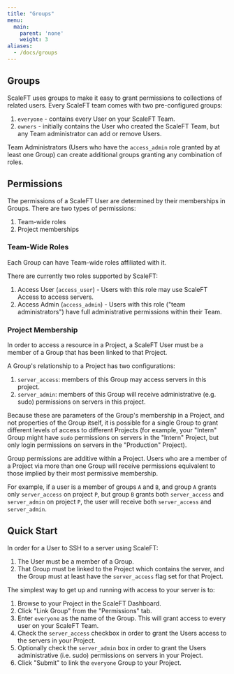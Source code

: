 ```yaml
---
title: "Groups"
menu:
  main:
    parent: 'none'
    weight: 3
aliases:
  - /docs/groups
---
```


## Groups

ScaleFT uses groups to make it easy to grant permissions to collections of related
users. Every ScaleFT team comes with two pre-configured groups:

1. `everyone` - contains every User on your ScaleFT Team.
2. `owners` - initially contains the User who created the ScaleFT Team, but any Team
   administrator can add or remove Users.

Team Administrators (Users who have the `access_admin` role granted by at least
one Group) can create additional groups granting any combination of roles.

## Permissions

The permissions of a ScaleFT User are determined by their memberships in Groups.
There are two types of permissions:

1. Team-wide roles
2. Project memberships

### Team-Wide Roles

Each Group can have Team-wide roles affiliated with it.

There are currently two roles supported by ScaleFT:

1. Access User (`access_user`) - Users with this role may use ScaleFT Access to
   access servers.
2. Access Admin (`access_admin`) - Users with this role ("team administrators")
   have full administrative permissions within their Team.

### Project Membership

In order to access a resource in a Project, a ScaleFT User must be a member of
a Group that has been linked to that Project.

A Group's relationship to a Project has two configurations:

1. `server_access`: members of this Group may access servers in this project.
2. `server_admin`: members of this Group will receive administrative (e.g. sudo)
   permissions on servers in this project.

Because these are parameters of the Group's membership in a Project, and not
properties of the Group itself, it is possible for a single Group to grant
different levels of access to different Projects (for example, your "Intern"
Group might have `sudo` permissions on servers in the "Intern" Project, but only
login permissions on servers in the "Production" Project).

Group permissions are additive within a Project. Users who are a member of a
Project via more than one Group will receive permissions equivalent to those implied
by their most permissive membership.

For example, if a user is a member of groups `A` and `B`, and group `A` grants
only `server_access` on project `P`, but group `B` grants both `server_access`
and `server_admin` on project `P`, the user will receive both `server_access`
and `server_admin`.

## Quick Start

In order for a User to SSH to a server using ScaleFT:

1. The User must be a member of a Group.
2. That Group must be linked to the Project which contains the server, and
   the Group must at least have the `server_access` flag set for that Project.

The simplest way to get up and running with access to your server is to:

1. Browse to your Project in the ScaleFT Dashboard.
2. Click "Link Group" from the "Permissions" tab.
3. Enter `everyone` as the name of the Group. This will grant access to every
   user on your ScaleFT Team.
4. Check the `server_access` checkbox in order to grant the Users access to the
   servers in your Project.
5. Optionally check the `server_admin` box in order to grant the Users
   administrative (i.e. sudo) permissions on servers in your Project.
6. Click "Submit" to link the `everyone` Group to your Project.
